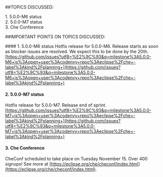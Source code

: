 ##TOPICS DISCUSSED:

​1. 5.0.0-M6 status  
2. 5.0.0-M7 status     
3. Che Conference   


##IMPORTANT POINTS ON TOPICS DISCUSSED:

####​ 1. 5.0.0-M6 status 
Hotfix release for 5.0.0-M6. Release starts as soon as blocker issues are resolved. We expect this to be done by the 20th. [https://github.com/issues?utf8=%E2%9C%93&q=milestone%3A5.0.0-M6+is%3Aopen+user%3Acodenvy+repo%3Aeclipse%2Fche+-label%3Akind%2Fplanning+](https://github.com/issues?utf8=%E2%9C%93&q=milestone%3A5.0.0-M6+is%3Aopen+user%3Acodenvy+repo%3Aeclipse%2Fche+-label%3Akind%2Fplanning+)

#### 2. 5.0.0-M7 status  
Hotfix release for 5.0.0-M7. Release end of sprint. [https://github.com/issues?utf8=%E2%9C%93&q=milestone%3A5.0.0-M7+is%3Aopen+user%3Acodenvy+repo%3Aeclipse%2Fche+-label%3Akind%2Fplanning+](https://github.com/issues?utf8=%E2%9C%93&q=milestone%3A5.0.0-M7+is%3Aopen+user%3Acodenvy+repo%3Aeclipse%2Fche+-label%3Akind%2Fplanning+)

#### 3. Che Conference
CheConf scheduled to take place on Tuesday November 15. Over 400 signups! See more at [https://eclipse.org/che/checonf/index.html](https://eclipse.org/che/checonf/index.html).

